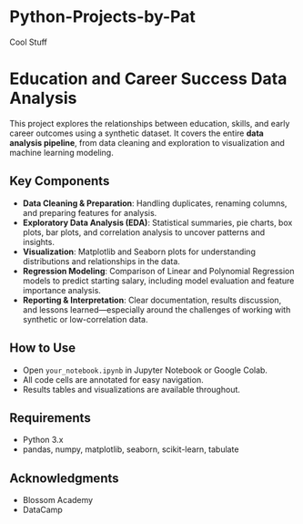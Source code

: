 # Python-Projects-by-Pat
Cool Stuff
# Education and Career Success Data Analysis

This project explores the relationships between education, skills, and early career outcomes using a synthetic dataset. It covers the entire **data analysis pipeline**, from data cleaning and exploration to visualization and machine learning modeling.

## Key Components

- **Data Cleaning & Preparation**: Handling duplicates, renaming columns, and preparing features for analysis.
- **Exploratory Data Analysis (EDA)**: Statistical summaries, pie charts, box plots, bar plots, and correlation analysis to uncover patterns and insights.
- **Visualization**: Matplotlib and Seaborn plots for understanding distributions and relationships in the data.
- **Regression Modeling**: Comparison of Linear and Polynomial Regression models to predict starting salary, including model evaluation and feature importance analysis.
- **Reporting & Interpretation**: Clear documentation, results discussion, and lessons learned—especially around the challenges of working with synthetic or low-correlation data.

## How to Use

- Open `your_notebook.ipynb` in Jupyter Notebook or Google Colab.
- All code cells are annotated for easy navigation.
- Results tables and visualizations are available throughout.

## Requirements

- Python 3.x
- pandas, numpy, matplotlib, seaborn, scikit-learn, tabulate

## Acknowledgments

- Blossom Academy
- DataCamp
